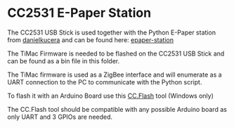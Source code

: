 # CC2531 E-Paper Station

The CC2531 USB Stick is used together with the Python E-Paper station from [danielkucera](https://github.com/danielkucera) and can be found here: [epaper-station](https://github.com/danielkucera/epaper-station)

The TiMac Firmware is needed to be flashed on the CC2531 USB Stick and can be found as a bin file in this folder.

The TiMac firmware is used as a ZigBee interface and will enumerate as a UART connection to the PC to communicate with the Python script.

To flash it with an Arduino Board use this [CC.Flash](https://github.com/atc1441/CC.Flash) tool (Windows only)

The CC.Flash tool should be compatible with any possible Arduino board as only UART and 3 GPIOs are needed.
